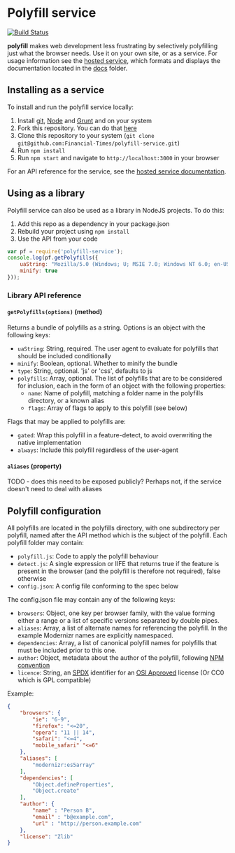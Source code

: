# Polyfill service

[![Build
Status](https://travis-ci.org/Financial-Times/polyfill-service.svg)](https://travis-ci.org/Financial-Times/polyfill-service)

**polyfill** makes web development less frustrating by selectively polyfilling just what the browser needs. Use it on your own site, or as a service.  For usage information see the [hosted service](http://polyfill.webservices.ft.com), which formats and displays the documentation located in the [docs](docs/) folder.

## Installing as a service

To install and run the polyfill service locally:

1. Install [git](http://git-scm.com/downloads), [Node](http://nodejs.org) and [Grunt](http://gruntjs.com/getting-started#installing-the-cli) and  on your system
2. Fork this repository.  You can do that [here](https://github.com/financial-times/polyfill/fork)
3. Clone this repository to your system (`git clone git@github.com:Financial-Times/polyfill-service.git`)
4. Run `npm install`
5. Run `npm start` and navigate to `http://localhost:3000` in your browser

For an API reference for the service, see the [hosted service documentation](http://polyfill.webservices.ft.com).

## Using as a library

Polyfill service can also be used as a library in NodeJS projects.  To do this:

1. Add this repo as a dependency in your package.json
2. Rebuild your project using `npm install`
3. Use the API from your code

```javascript
var pf = require('polyfill-service');
console.log(pf.getPolyfills({
	uaString: "Mozilla/5.0 (Windows; U; MSIE 7.0; Windows NT 6.0; en-US)",
	minify: true
}));
```

### Library API reference

#### `getPolyfills(options)` (method)

Returns a bundle of polyfills as a string.  Options is an object with the following keys:

* `uaString`: String, required. The user agent to evaluate for polyfills that should be included conditionally
* `minify`: Boolean, optional. Whether to minify the bundle
* `type`: String, optional. 'js' or 'css', defaults to js
* `polyfills`: Array, optional.  The list of polyfills that are to be considered for inclusion, each in the form of an object with the following properties:
	* `name`: Name of polyfill, matching a folder name in the polyfills directory, or a known alias
	* `flags`: Array of flags to apply to this polyfill (see below)

Flags that may be applied to polyfills are:

* `gated`: Wrap this polyfill in a feature-detect, to avoid overwriting the native implementation
* `always`: Include this polyfill regardless of the user-agent

#### `aliases` (property)

TODO - does this need to be exposed publicly?  Perhaps not, if the service doesn't need to deal with aliases

## Polyfill configuration

All polyfills are located in the polyfills directory, with one subdirectory per polyfill, named after the API method which is the subject of the polyfill.  Each polyfill folder may contain:

* `polyfill.js`: Code to apply the polyfill behaviour
* `detect.js`: A single expression or IIFE that returns true if the feature is present in the browser (and the polyfill is therefore not required), false otherwise
* `config.json`: A config file conforming to the spec below

The config.json file may contain any of the following keys:

* `browsers`: Object, one key per browser family, with the value forming either a range or a list of specific versions separated by double pipes.
* `aliases`: Array, a list of alternate names for referencing the polyfill.  In the example Modernizr names are explicitly namespaced.
* `dependencies`: Array, a list of canonical polyfill names for polyfills that must be included prior to this one.
* `author`: Object, metadata about the author of the polyfill, following [NPM convention](https://www.npmjs.org/doc/json.html#people-fields-author-contributors)
* `licence`: String, an [SPDX](https://spdx.org/licenses/) identifier for an [OSI Approved](http://opensource.org/licenses/alphabetical) license  (Or CC0 which is GPL compatible)

Example:

```json
{
	"browsers": {
		"ie": "6-9",
		"firefox": "<=20",
		"opera": "11 || 14",
		"safari": "<=4",
		"mobile_safari" "<=6"
	},
	"aliases": [
		"modernizr:es5array"
	],
	"dependencies": [
		"Object.defineProperties",
		"Object.create"
	],
	"author": {
		"name" : "Person B",
		"email" : "b@example.com",
		"url" : "http://person.example.com"
	},
	"license": "Zlib"
}
```
